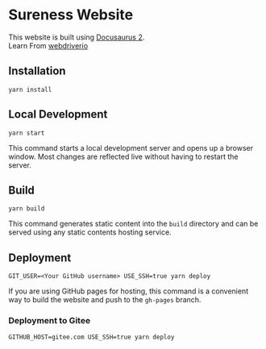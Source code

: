 # Sureness Website

This website is built using [Docusaurus 2](https://docusaurus.io/).    
Learn From [webdriverio](https://webdriver.io/)                

## Installation

```console
yarn install
```

## Local Development

```console
yarn start
```

This command starts a local development server and opens up a browser window. Most changes are reflected live without having to restart the server.

## Build

```console
yarn build
```

This command generates static content into the `build` directory and can be served using any static contents hosting service.

## Deployment

```console
GIT_USER=<Your GitHub username> USE_SSH=true yarn deploy
```

If you are using GitHub pages for hosting, this command is a convenient way to build the website and push to the `gh-pages` branch.

### Deployment to Gitee  

```console
GITHUB_HOST=gitee.com USE_SSH=true yarn deploy  
```
